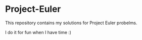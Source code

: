 # Project-Euler

This repository contains my solutions for Project Euler probelms.

I do it for fun when I have time :)
